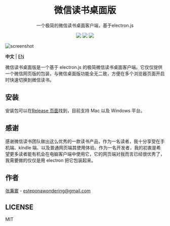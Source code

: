 <div align=center>
  <h1>微信读书桌面版</h1>
  <p>一个极简的微信读书桌面客户端，基于electron.js</p>
  <img src="https://img.shields.io/badge/typescript-3.9.5-lightBlue"/>
  <img src="https://img.shields.io/badge/electron-9.0.4-blue"/>
  <img src="https://img.shields.io/badge/electron--builder-22.7.0-brightgreen"/>
</div>

![screenshot](./asset/app.png)

**中文** | [EN](./README.en.md)

微信读书桌面版是一个基于 electron.js 的极简微信读书桌面客户端。它仅仅提供一个微信网页版的包装，与微信桌面版功能全无二致，方便在多个浏览器页面开启时快速切换到微信读书。

## 安装

安装包可以在[Release 页面](https://github.com/estepona/wx-read-desktop/releases)找到，目前支持 Mac 以及 Windows 平台。

## 感谢

感谢微信读书团队做出这么优秀的一款读书产品，作为一名读者，我十分享受在手机端、kindle 端、以及普通网页端其使用体验。作为一名开发者，我的初衷是希望更多读者能有机会在电脑客户端中使用它，它的网页端对我而言已经很优秀了，我需要做的仅仅是用 electron 把它包装起来。

## 作者

[张秉寰](https://github.com/estepona) - esteponawondering@gmail.com

## LICENSE

MIT

